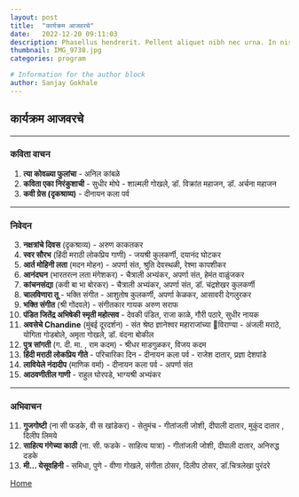 ```yaml
---
layout: post
title:  "कार्यक्रम आजवरचे"
date:   2022-12-20 09:11:03
description: Phasellus hendrerit. Pellent aliquet nibh nec urna. In nis aliquet vel, dapibus id,mattis.
thumbnail: IMG_9738.jpg
categories: program

# Information for the author block
author: Sanjay Gokhale
---
```



<!--### Ut Labore et Dolore-->

<!--Ex ea commodo consequat. Duis aute irure dolor in reprehenderit in voluptate velit esse cillum dolore eu fugiat nulla pariatur. Excepteur sint occaecat cupidatat non proident, sunt in culpa qui officia deserunt mollit anim id est laborum. Lorem ipsum dolor sit amet:-->

## कार्यक्रम आजवरचे

- - -

### कविता वाचन

1. **त्या  कोवळ्या फुलांचा** - अनिल कांबळे
2. **कविता एका निरंकुशाची** - सुधीर मोघे - शाल्मली गोखले, डॉ. विक्रांत महाजन, डॉ. अर्चना महाजन
3. **कवी ग्रेस (दृकश्राव्य)** - दीनायन कला पर्व 

- - -

### निवेदन

3. **नक्षत्रांचे दिवस** (दृकश्राव्य) - अरुण काकतकर
4. **स्वर सौरभ** (हिंदी मराठी लोकप्रिय गाणी) - जयश्री कुलकर्णी, दयानंद घोटकर
5. **आर्त मोहिनी लता** (मदन मोहन) - अपर्णा संत, श्रुति देवस्थळी, रेश्मा कापशीकर
6. **आनंदघन** (भारतरत्न लता मंगेशकर) - चैत्राली अभ्यंकर, अपर्णा संत, हेमंत वाळुंजकर
7. **कांचनसंद्या** (कवी बा भा बोरकर) - चैत्राली अभ्यंकर, अपर्णा संत, डॉ. चंद्रशेखर कुलकर्णी 
8. **चालविणारा तू** - भक्ति संगीत - आशुतोष कुलकर्णी, अपर्णा केळकर, आसावरी देगलुरकर
9. **भक्ति संगीत** (श्री गोंदवले) - संगीतकार गायक अरुण सराफ
9. **पंडित जितेंद्र अभिषेकी स्मृती महोत्सव** - देवकी पंडित, राजा काळे, गौरी पठारे, सुधीर नायक
14. **अवसेचे Chandine** (मुंबई दूरदर्शन) - संत श्रेष्ठ ज्ञानेश्वर महाराजांच्या विराण्या - अंजली मराठे, योगिता गोडबोले, अमृता गोखले,  डॉ. वंदना बोकील
15. **पुत्र सांगती** (ग. दी. मा. , राम कदम) - श्रीधर माडगुळकर, विजय कदम
16. **हिंदी मराठी लोकप्रिय गीते** - परिचारिका दिन - दीनायन कला पर्व  - राजेश दातार, प्रज्ञा देशपांडे
17. **लावियेले नंदादीप** (माणिक वर्मा) - दीनायन कला पर्व - अपर्णा संत
18. **आठवणीतील गाणी** - राहुल घोरपडे, भाग्यश्री अभ्यंकर

- - -

### अभिवाचन 

11. **गुजगोष्टी** (ना सी फडके, वी स खांडेकर) - सेतुमंच - गीतांजली जोशी, दीपाली दातार, मुकुंद दातार , दिलीप लिमये
12. **साहित्य गंगेच्या काठी** (ना. सी. फडके - साहित्य यात्रा) - गीतांजली जोशी, दीपाली दातार, अनिरुद्ध दडके 
13. **मी... येसूवहिनी** - समिधा, पुणे - वीणा गोखले, संगीता ठोसर, दिलीप ठोसर, डॉ.चित्रलेखा पुरंदरे



<a href="{{ site.url }}">Home</a>


[link1]: example.net
[link2]: example.com
[link3]: example.org
